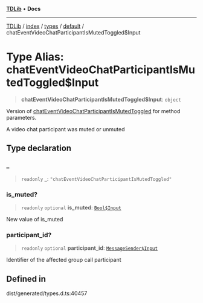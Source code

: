 [**TDLib**](../../../../../../README.md) • **Docs**

***

[TDLib](../../../../../../modules.md) / [index](../../../../../README.md) / [types](../../../README.md) / [default](../README.md) / chatEventVideoChatParticipantIsMutedToggled$Input

# Type Alias: chatEventVideoChatParticipantIsMutedToggled$Input

> **chatEventVideoChatParticipantIsMutedToggled$Input**: `object`

Version of [chatEventVideoChatParticipantIsMutedToggled](chatEventVideoChatParticipantIsMutedToggled.md) for method parameters.

A video chat participant was muted or unmuted

## Type declaration

### \_

> `readonly` **\_**: `"chatEventVideoChatParticipantIsMutedToggled"`

### is\_muted?

> `readonly` `optional` **is\_muted**: [`Bool$Input`](Bool$Input.md)

New value of is_muted

### participant\_id?

> `readonly` `optional` **participant\_id**: [`MessageSender$Input`](MessageSender$Input.md)

Identifier of the affected group call participant

## Defined in

dist/generated/types.d.ts:40457
